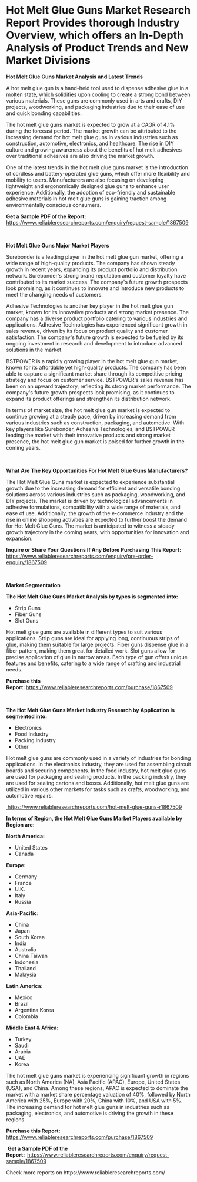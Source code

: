 <p><h1>Hot Melt Glue Guns Market Research Report Provides thorough Industry Overview, which offers an In-Depth Analysis of Product Trends and New Market Divisions</h1></p><p><strong>Hot Melt Glue Guns Market Analysis and Latest Trends</strong></p>
<p><p>A hot melt glue gun is a hand-held tool used to dispense adhesive glue in a molten state, which solidifies upon cooling to create a strong bond between various materials. These guns are commonly used in arts and crafts, DIY projects, woodworking, and packaging industries due to their ease of use and quick bonding capabilities.</p><p>The hot melt glue guns market is expected to grow at a CAGR of 4.1% during the forecast period. The market growth can be attributed to the increasing demand for hot melt glue guns in various industries such as construction, automotive, electronics, and healthcare. The rise in DIY culture and growing awareness about the benefits of hot melt adhesives over traditional adhesives are also driving the market growth.</p><p>One of the latest trends in the hot melt glue guns market is the introduction of cordless and battery-operated glue guns, which offer more flexibility and mobility to users. Manufacturers are also focusing on developing lightweight and ergonomically designed glue guns to enhance user experience. Additionally, the adoption of eco-friendly and sustainable adhesive materials in hot melt glue guns is gaining traction among environmentally conscious consumers.</p></p>
<p><strong>Get a Sample PDF of the Report:&nbsp;</strong> <a href="https://www.reliableresearchreports.com/enquiry/request-sample/1867509">https://www.reliableresearchreports.com/enquiry/request-sample/1867509</a></p>
<p>&nbsp;</p>
<p><strong>Hot Melt Glue Guns Major Market Players</strong></p>
<p><p>Surebonder is a leading player in the hot melt glue gun market, offering a wide range of high-quality products. The company has shown steady growth in recent years, expanding its product portfolio and distribution network. Surebonder's strong brand reputation and customer loyalty have contributed to its market success. The company's future growth prospects look promising, as it continues to innovate and introduce new products to meet the changing needs of customers.</p><p>Adhesive Technologies is another key player in the hot melt glue gun market, known for its innovative products and strong market presence. The company has a diverse product portfolio catering to various industries and applications. Adhesive Technologies has experienced significant growth in sales revenue, driven by its focus on product quality and customer satisfaction. The company's future growth is expected to be fueled by its ongoing investment in research and development to introduce advanced solutions in the market.</p><p>BSTPOWER is a rapidly growing player in the hot melt glue gun market, known for its affordable yet high-quality products. The company has been able to capture a significant market share through its competitive pricing strategy and focus on customer service. BSTPOWER's sales revenue has been on an upward trajectory, reflecting its strong market performance. The company's future growth prospects look promising, as it continues to expand its product offerings and strengthen its distribution network.</p><p>In terms of market size, the hot melt glue gun market is expected to continue growing at a steady pace, driven by increasing demand from various industries such as construction, packaging, and automotive. With key players like Surebonder, Adhesive Technologies, and BSTPOWER leading the market with their innovative products and strong market presence, the hot melt glue gun market is poised for further growth in the coming years.</p></p>
<p>&nbsp;</p>
<p><strong>What Are The Key Opportunities For Hot Melt Glue Guns Manufacturers?</strong></p>
<p><p>The Hot Melt Glue Guns market is expected to experience substantial growth due to the increasing demand for efficient and versatile bonding solutions across various industries such as packaging, woodworking, and DIY projects. The market is driven by technological advancements in adhesive formulations, compatibility with a wide range of materials, and ease of use. Additionally, the growth of the e-commerce industry and the rise in online shopping activities are expected to further boost the demand for Hot Melt Glue Guns. The market is anticipated to witness a steady growth trajectory in the coming years, with opportunities for innovation and expansion.</p></p>
<p><strong>Inquire or Share Your Questions If Any Before Purchasing This Report:</strong> <a href="https://www.reliableresearchreports.com/enquiry/pre-order-enquiry/1867509">https://www.reliableresearchreports.com/enquiry/pre-order-enquiry/1867509</a></p>
<p>&nbsp;</p>
<p><strong>Market Segmentation</strong></p>
<p><strong>The Hot Melt Glue Guns Market Analysis by types is segmented into:</strong></p>
<p><ul><li>Strip Guns</li><li>Fiber Guns</li><li>Slot Guns</li></ul></p>
<p><p>Hot melt glue guns are available in different types to suit various applications. Strip guns are ideal for applying long, continuous strips of glue, making them suitable for large projects. Fiber guns dispense glue in a fiber pattern, making them great for detailed work. Slot guns allow for precise application of glue in narrow areas. Each type of gun offers unique features and benefits, catering to a wide range of crafting and industrial needs.</p></p>
<p><strong>Purchase this Report:&nbsp;</strong><a href="https://www.reliableresearchreports.com/purchase/1867509">https://www.reliableresearchreports.com/purchase/1867509</a></p>
<p>&nbsp;</p>
<p><strong>The Hot Melt Glue Guns Market Industry Research by Application is segmented into:</strong></p>
<p><ul><li>Electronics</li><li>Food Industry</li><li>Packing Industry</li><li>Other</li></ul></p>
<p><p>Hot melt glue guns are commonly used in a variety of industries for bonding applications. In the electronics industry, they are used for assembling circuit boards and securing components. In the food industry, hot melt glue guns are used for packaging and sealing products. In the packing industry, they are used for sealing cartons and boxes. Additionally, hot melt glue guns are utilized in various other markets for tasks such as crafts, woodworking, and automotive repairs.</p></p>
<p><a href="https://www.reliableresearchreports.com/hot-melt-glue-guns-r1867509">&nbsp;https://www.reliableresearchreports.com/hot-melt-glue-guns-r1867509</a></p>
<p><strong>In terms of Region, the Hot Melt Glue Guns Market Players available by Region are:</strong></p>
<p>
    <p> <strong> North America: </strong>
        <ul>
            <li>United States</li>
            <li>Canada</li>
        </ul>
        </p> 
    <p> <strong> Europe: </strong>
        <ul>
            <li>Germany</li>
            <li>France</li>
            <li>U.K.</li>
            <li>Italy</li>
            <li>Russia</li>
        </ul>
        </p> 
    <p> <strong> Asia-Pacific: </strong>
        <ul>
            <li>China</li>
            <li>Japan</li>
            <li>South Korea</li>
            <li>India</li>
            <li>Australia</li>
            <li>China Taiwan</li>
            <li>Indonesia</li>
            <li>Thailand</li>
            <li>Malaysia</li>
        </ul>
        </p> 
    <p> <strong> Latin America: </strong>
        <ul>
            <li>Mexico</li>
            <li>Brazil</li>
            <li>Argentina Korea</li>
            <li>Colombia</li>
        </ul>
        </p> 
    <p> <strong> Middle East & Africa: </strong>
        <ul>
            <li>Turkey</li>
            <li>Saudi</li>
            <li>Arabia</li>
            <li>UAE</li>
            <li>Korea</li>
        </ul>
    </p>
    </p>
<p><p>The hot melt glue guns market is experiencing significant growth in regions such as North America (NA), Asia Pacific (APAC), Europe, United States (USA), and China. Among these regions, APAC is expected to dominate the market with a market share percentage valuation of 40%, followed by North America with 25%, Europe with 20%, China with 10%, and USA with 5%. The increasing demand for hot melt glue guns in industries such as packaging, electronics, and automotive is driving the growth in these regions.</p></p>
<p><strong>Purchase this Report: </strong><a href="https://www.reliableresearchreports.com/purchase/1867509">https://www.reliableresearchreports.com/purchase/1867509</a></p>
<p>&nbsp;<strong>Get a Sample PDF of the Report:&nbsp;&nbsp;</strong><a href="https://www.reliableresearchreports.com/enquiry/request-sample/1867509">https://www.reliableresearchreports.com/enquiry/request-sample/1867509</a></p>
<p><strong></strong></p>
<p>Check more reports on https://www.reliableresearchreports.com/</p>